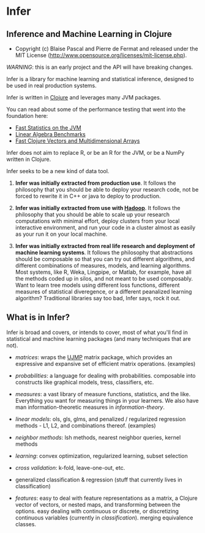 # Infer
## Inference and Machine Learning in Clojure

- Copyright (c) Blaise Pascal and Pierre de Fermat and released under the MIT License (http://www.opensource.org/licenses/mit-license.php).

*WARNING*: this is an early project and the API will have breaking changes.

Infer is a library for machine learning and statistical inference, designed to be used in real production systems.

Infer is written in [Clojure](http://clojure.org/) and leverages many JVM packages.

You can read about some of the performance testing that went into the foundation here:

+ [Fast Statistics on the JVM](http://measuringmeasures.com/blog/2010/4/17/numerics-benchmarking-fast-statistics-on-the-jvm.html)
+ [Linear Algebra Benchmarks](http://measuringmeasures.com/blog/2010/3/28/matrix-benchmarks-fast-linear-algebra-on-the-jvm.html)
+ [Fast Clojure Vectors and Multidimensional Arrays](http://measuringmeasures.com/blog/2010/3/27/fast-clojure-vectors-and-multidimensional-arrays.html)

Infer does not aim to replace R, or be an R for the JVM, or be a NumPy written in Clojure.

Infer seeks to be a new kind of data tool.

1. __Infer was initially extracted from production use__.  It follows the philosophy that you should be able to deploy your research code, not be forced to rewrite it in C++ or java to deploy to production.

2. __Infer was initially extracted from use with [Hadoop](http://hadoop.apache.org/)__.  It follows the philosophy that you should be able to scale up your research computations with minimal effort, deploy clusters from your local interactive environment, and run your code in a cluster almost as easily as your run it on your local machine.

3. __Infer was initially extracted from real life research and deployment of machine learning systems__.  It follows the philosophy that abstractions should be composable so that you can try out different algorithms, and different combinations of measures, models, and learning algorithms. Most systems, like R, Weka, Lingpipe, or Matlab, for example, have all the methods coded up in silos, and not meant to be used composably.  Want to learn tree models using different loss functions, different measures of statistical diveregence, or a different peanalized learning algorithm?  Traditional libraries say too bad, Infer says, rock it out.


## What is in Infer?

Infer is broad and covers, or intends to cover, most of what you'll find in statistical and machine learning packages (and many techniques that are not).

- *matrices*: wraps the [UJMP](http://www.ujmp.org/) matrix package, which provides an expressive and expansive set of efficient matrix operations.  (examples)

- *probabilities*:  a language for dealing with probabilities.  composable into constructs like graphical models, tress, classifiers, etc.

- *measures*: a vast library of measure functions, statistics, and the like.  Everything you want for measuring things in your learners.  We also have man information-theoretic measures in *information-theory*.

- *linear models*: ols, gls, glms, and penalized / regularized regression methods - L1, L2, and combinations thereof. (examples)

- *neighbor methods*: lsh methods, nearest neighbor queries, kernel methods

- *learning*:  convex optimization, regularized learning, subset selection

- *cross validation*:  k-fold, leave-one-out, etc.

- generalized classification & regression (stuff that currently lives in classification)

- *features*:  easy to deal with feature representations as a matrix, a Clojure vector of vectors, or nested maps, and transforming between the options.  easy dealing with continuous or discrete, or discretizing continuous variables (currently in *classification*).  merging equivalence classes.